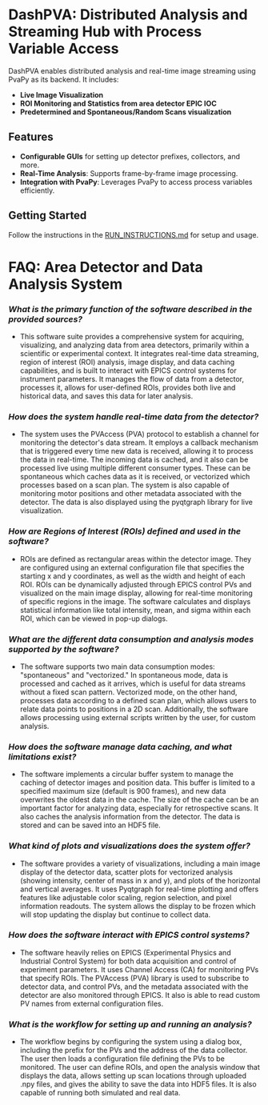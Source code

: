 # DashPVA: Distributed Analysis and Streaming Hub with Process Variable Access

DashPVA enables distributed analysis and real-time image streaming using PvaPy as its backend. It includes:
- **Live Image Visualization**
- **ROI Monitoring and Statistics from area detector EPIC IOC**
- **Predetermined and Spontaneous/Random Scans visualization**

## Features
- **Configurable GUIs** for setting up detector prefixes, collectors, and more.
- **Real-Time Analysis**: Supports frame-by-frame image processing.
- **Integration with PvaPy**: Leverages PvaPy to access process variables efficiently.

## Getting Started
Follow the instructions in the [RUN_INSTRUCTIONS.md](RUN_INSTRUCTIONS.md) for setup and usage.

# **FAQ: Area Detector and Data Analysis System**

### _What is the primary function of the software described in the provided sources?_
- This software suite provides a comprehensive system for acquiring, visualizing, and analyzing data from area detectors, primarily within a scientific or experimental context. It integrates real-time data streaming, region of interest (ROI) analysis, image display, and data caching capabilities, and is built to interact with EPICS control systems for instrument parameters. It manages the flow of data from a detector, processes it, allows for user-defined ROIs, provides both live and historical data, and saves this data for later analysis.

### _How does the system handle real-time data from the detector?_
- The system uses the PVAccess (PVA) protocol to establish a channel for monitoring the detector's data stream. It employs a callback mechanism that is triggered every time new data is received, allowing it to process the data in real-time. The incoming data is cached, and it also can be processed live using multiple different consumer types. These can be spontaneous which caches data as it is received, or vectorized which processes based on a scan plan. The system is also capable of monitoring motor positions and other metadata associated with the detector. The data is also displayed using the pyqtgraph library for live visualization.

### _How are Regions of Interest (ROIs) defined and used in the software?_
- ROIs are defined as rectangular areas within the detector image. They are configured using an external configuration file that specifies the starting x and y coordinates, as well as the width and height of each ROI. ROIs can be dynamically adjusted through EPICS control PVs and visualized on the main image display, allowing for real-time monitoring of specific regions in the image. The software calculates and displays statistical information like total intensity, mean, and sigma within each ROI, which can be viewed in pop-up dialogs.

### _What are the different data consumption and analysis modes supported by the software?_
- The software supports two main data consumption modes: "spontaneous" and "vectorized." In spontaneous mode, data is processed and cached as it arrives, which is useful for data streams without a fixed scan pattern. Vectorized mode, on the other hand, processes data according to a defined scan plan, which allows users to relate data points to positions in a 2D scan. Additionally, the software allows processing using external scripts written by the user, for custom analysis.

### _How does the software manage data caching, and what limitations exist?_
- The software implements a circular buffer system to manage the caching of detector images and position data. This buffer is limited to a specified maximum size (default is 900 frames), and new data overwrites the oldest data in the cache. The size of the cache can be an important factor for analyzing data, especially for retrospective scans. It also caches the analysis information from the detector. The data is stored and can be saved into an HDF5 file.

### _What kind of plots and visualizations does the system offer?_
- The software provides a variety of visualizations, including a main image display of the detector data, scatter plots for vectorized analysis (showing intensity, center of mass in x and y), and plots of the horizontal and vertical averages. It uses Pyqtgraph for real-time plotting and offers features like adjustable color scaling, region selection, and pixel information readouts. The system allows the display to be frozen which will stop updating the display but continue to collect data.

### _How does the software interact with EPICS control systems?_
- The software heavily relies on EPICS (Experimental Physics and Industrial Control System) for both data acquisition and control of experiment parameters. It uses Channel Access (CA) for monitoring PVs that specify ROIs. The PVAccess (PVA) library is used to subscribe to detector data, and control PVs, and the metadata associated with the detector are also monitored through EPICS. It also is able to read custom PV names from external configuration files.

### _What is the workflow for setting up and running an analysis?_
- The workflow begins by configuring the system using a dialog box, including the prefix for the PVs and the address of the data collector. The user then loads a configuration file defining the PVs to be monitored. The user can define ROIs, and open the analysis window that displays the data, allows setting up scan locations through uploaded .npy files, and gives the ability to save the data into HDF5 files. It is also capable of running both simulated and real data.